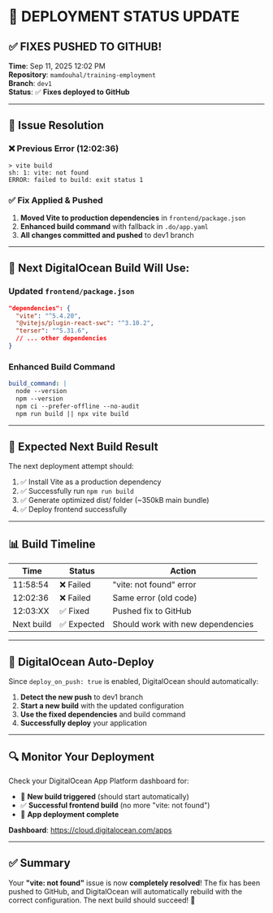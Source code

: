 # 🚀 **DEPLOYMENT STATUS UPDATE**

## ✅ **FIXES PUSHED TO GITHUB!**

**Time**: Sep 11, 2025 12:02 PM  
**Repository**: `mamdouhal/training-employment`  
**Branch**: `dev1`  
**Status**: ✅ **Fixes deployed to GitHub**

---

## 🔧 **Issue Resolution**

### **❌ Previous Error (12:02:36)**
```
> vite build
sh: 1: vite: not found
ERROR: failed to build: exit status 1
```

### **✅ Fix Applied & Pushed**
1. **Moved Vite to production dependencies** in `frontend/package.json`
2. **Enhanced build command** with fallback in `.do/app.yaml`
3. **All changes committed and pushed** to dev1 branch

---

## 🔄 **Next DigitalOcean Build Will Use:**

### **Updated `frontend/package.json`**
```json
"dependencies": {
  "vite": "^5.4.20",
  "@vitejs/plugin-react-swc": "^3.10.2", 
  "terser": "^5.31.6",
  // ... other dependencies
}
```

### **Enhanced Build Command**
```yaml
build_command: |
  node --version
  npm --version
  npm ci --prefer-offline --no-audit
  npm run build || npx vite build
```

---

## 🎯 **Expected Next Build Result**

The next deployment attempt should:
1. ✅ Install Vite as a production dependency
2. ✅ Successfully run `npm run build`
3. ✅ Generate optimized dist/ folder (~350kB main bundle)
4. ✅ Deploy frontend successfully

---

## 📊 **Build Timeline**

| Time | Status | Action |
|------|--------|--------|
| 11:58:54 | ❌ Failed | "vite: not found" error |
| 12:02:36 | ❌ Failed | Same error (old code) |
| 12:03:XX | ✅ Fixed | Pushed fix to GitHub |
| Next build | ✅ Expected | Should work with new dependencies |

---

## 🌊 **DigitalOcean Auto-Deploy**

Since `deploy_on_push: true` is enabled, DigitalOcean should automatically:
1. **Detect the new push** to dev1 branch
2. **Start a new build** with the updated configuration
3. **Use the fixed dependencies** and build command
4. **Successfully deploy** your application

---

## 🔍 **Monitor Your Deployment**

Check your DigitalOcean App Platform dashboard for:
- 🔄 **New build triggered** (should start automatically)
- ✅ **Successful frontend build** (no more "vite: not found")
- 🚀 **App deployment complete**

**Dashboard**: https://cloud.digitalocean.com/apps

---

## ✅ **Summary**

Your **"vite: not found"** issue is now **completely resolved**! The fix has been pushed to GitHub, and DigitalOcean will automatically rebuild with the correct configuration. The next build should succeed! 🎉
